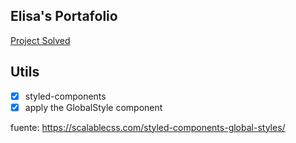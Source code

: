 ## Elisa's Portafolio

[Project Solved](https://leonidasesteban.com/proyectos/portafolio-elisa)

## Utils

- [x] styled-components
- [x] apply the GlobalStyle component

fuente: https://scalablecss.com/styled-components-global-styles/